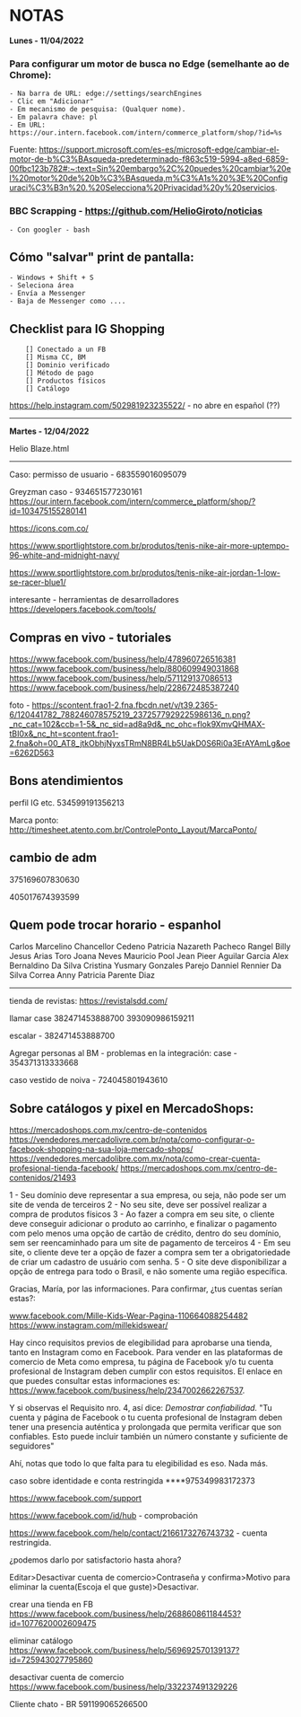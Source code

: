 #  NOTAS

**Lunes - 11/04/2022**

### Para configurar um motor de busca no Edge (semelhante ao de Chrome):
    - Na barra de URL: edge://settings/searchEngines
    - Clic em "Adicionar"
    - Em mecanismo de pesquisa: (Qualquer nome).
    - Em palavra chave: pl
    - Em URL: https://our.intern.facebook.com/intern/commerce_platform/shop/?id=%s

Fuente: https://support.microsoft.com/es-es/microsoft-edge/cambiar-el-motor-de-b%C3%BAsqueda-predeterminado-f863c519-5994-a8ed-6859-00fbc123b782#:~:text=Sin%20embargo%2C%20puedes%20cambiar%20el%20motor%20de%20b%C3%BAsqueda,m%C3%A1s%20%3E%20Configuraci%C3%B3n%20.%20Selecciona%20Privacidad%20y%20servicios.


### BBC Scrapping - https://github.com/HelioGiroto/noticias
    - Con googler - bash
  

## Cómo "salvar" print de pantalla:
    - Windows + Shift + S
    - Seleciona área
    - Envía a Messenger
    - Baja de Messenger como ....


## Checklist para IG Shopping
        [] Conectado a un FB
        [] Misma CC, BM
        [] Dominio verificado
        [] Método de pago
        [] Productos físicos
        [] Catálogo

https://help.instagram.com/502981923235522/ - no abre en español (??)

---

**Martes - 12/04/2022**

Helio Blaze.html


---

Caso:
permisso de usuario  -   683559016095079


Greyzman caso - 934651577230161
https://our.intern.facebook.com/intern/commerce_platform/shop/?id=103475155280141


https://icons.com.co/

https://www.sportlightstore.com.br/produtos/tenis-nike-air-more-uptempo-96-white-and-midnight-navy/

https://www.sportlightstore.com.br/produtos/tenis-nike-air-jordan-1-low-se-racer-blue1/

interesante - herramientas de desarrolladores https://developers.facebook.com/tools/



## Compras en vivo - tutoriales

https://www.facebook.com/business/help/478960726516381
https://www.facebook.com/business/help/880609949031868
https://www.facebook.com/business/help/571129137086513
https://www.facebook.com/business/help/228672485387240

foto - https://scontent.frao1-2.fna.fbcdn.net/v/t39.2365-6/120441782_788246078575219_2372577929225986136_n.png?_nc_cat=102&ccb=1-5&_nc_sid=ad8a9d&_nc_ohc=flok9XmvQHMAX-tBI0x&_nc_ht=scontent.frao1-2.fna&oh=00_AT8_jtkObhjNyxsTRmN8BR4Lb5UakD0S6Ri0a3ErAYAmLg&oe=6262D563



## Bons atendimientos 
perfil
IG
etc.
534599191356213

Marca ponto:
http://timesheet.atento.com.br/ControlePonto_Layout/MarcaPonto/


## cambio de adm
375169607830630


405017674393599



## Quem pode trocar horario - espanhol

Carlos Marcelino Chancellor Cedeno
Patricia Nazareth Pacheco Rangel
Billy Jesus Arias Toro
Joana Neves Mauricio
Pool Jean Pieer Aguilar Garcia
Alex Bernaldino Da Silva
Cristina Yusmary Gonzales Parejo
Danniel Rennier Da Silva Correa
Anny Patricia Parente Diaz

---

tienda de revistas:
https://revistalsdd.com/



llamar 
case
382471453888700
393090986159211



escalar - 382471453888700


Agregar personas al BM - problemas en la integración: case - 354371313333668

caso vestido de noiva - 724045801943610


## Sobre catálogos y pixel en MercadoShops:
https://mercadoshops.com.mx/centro-de-contenidos
https://vendedores.mercadolivre.com.br/nota/como-configurar-o-facebook-shopping-na-sua-loja-mercado-shops/
https://vendedores.mercadolibre.com.mx/nota/como-crear-cuenta-profesional-tienda-facebook/
https://mercadoshops.com.mx/centro-de-contenidos/21493




1 - Seu domínio deve representar a sua empresa, ou seja, não pode ser um site de venda de terceiros
2 - No seu site, deve ser possível realizar a compra de produtos físicos
3 - Ao fazer a compra em seu site, o cliente deve conseguir adicionar o produto ao carrinho, e finalizar o pagamento com pelo menos uma opção de cartão de crédito, dentro do seu domínio, sem ser reencaminhado para um site de pagamento de terceiros
4 - Em seu site, o cliente deve ter a opção de fazer a compra sem ter a obrigatoriedade de criar um cadastro de usuário com senha.
5 - O site deve disponibilizar a opção de entrega para todo o Brasil, e não somente uma região específica.













Gracias, María, por las informaciones. 
Para confirmar, ¿tus cuentas serían estas?:

www.facebook.com/Mille-Kids-Wear-Pagina-110664088254482
https://www.instagram.com/millekidswear/


Hay cinco requisitos previos de elegibilidad para aprobarse una tienda, tanto en Instagram como en Facebook. Para vender en las plataformas de comercio de Meta como empresa, tu página de Facebook y/o tu cuenta profesional de Instagram deben cumplir con estos requisitos. El enlace en que puedes consultar estas informaciones es: https://www.facebook.com/business/help/2347002662267537. 

Y si observas el Requisito nro. 4, así dice: 
*Demostrar confiabilidad.*
"Tu cuenta y página de Facebook o tu cuenta profesional de Instagram deben tener una presencia auténtica y prolongada que permita verificar que son confiables. Esto puede incluir también un número constante y suficiente de seguidores"

Ahí, notas que todo lo que falta para tu elegibilidad es eso. Nada más.




caso sobre identidade e conta restringida
****975349983172373

https://www.facebook.com/support

https://www.facebook.com/id/hub - comprobación

https://www.facebook.com/help/contact/2166173276743732 - cuenta restringida.

¿podemos darlo por satisfactorio hasta ahora?

Editar>Desactivar cuenta de comercio>Contraseña y confirma>Motivo para eliminar la cuenta(Escoja el que guste)>Desactivar.




crear una tienda en FB
https://www.facebook.com/business/help/268860861184453?id=1077620002609475

eliminar catálogo
https://www.facebook.com/business/help/569692570139137?id=725943027795860

desactivar cuenta de comercio
https://www.facebook.com/business/help/332237491329226


Cliente chato - BR
591199065266500
